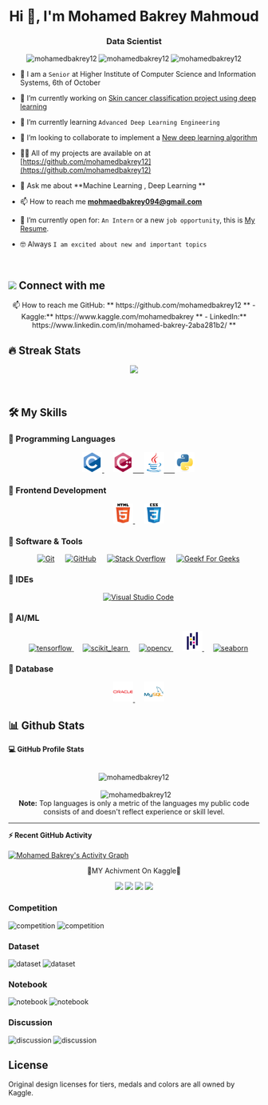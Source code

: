 <h1 align="center">Hi 👋, I'm Mohamed Bakrey Mahmoud</h1>
<h3 align="center">Data Scientist</h3>

<p align="center"> <img src="https://komarev.com/ghpvc/?username=mohamedbakrey12&label=Profile%20views&color=0e75b6&style=flat" alt="mohamedbakrey12" />
		   <img src="https://badges.pufler.dev/repos/mohamedbakrey12" alt="mohamedbakrey12" />
		   <img src="https://img.shields.io/github/followers/mohamedbakrey12?label=Followers" alt="mohamedbakrey12" />
</p>


- :school: I am a `Senior` at Higher Institute of Computer Science and Information Systems, 6th of October
- 🔭 I’m currently working on [Skin cancer classification project using deep learning](https://www.kaggle.com/code/mohamedbakrey/skin-cancer-detection-by-deep-learning-models)
- 🌱 I’m currently learning `Advanced Deep Learning Engineering`
- 👯 I’m looking to collaborate to implement a [New deep learning algorithm](https://pubmed.ncbi.nlm.nih.gov/33267477/)

- 👨‍💻 All of my projects are available on at [https://github.com/mohamedbakrey12](https://github.com/mohamedbakrey12)

- 💬 Ask me about **Machine Learning , Deep Learning **

- 📫 How to reach me **mohmaedbakrey094@gmail.com**
- :thinking: I’m currently open for: `An Intern` or a new `job opportunity`, this is [My Resume](https://github.com/mohamedbakrey12/MY-CV).
- :nerd_face: Always `I am excited about new and important topics`
<br>

## <img src="https://media.giphy.com/media/iY8CRBdQXODJSCERIr/giphy.gif" width="30px"> Connect with me
<p align="center">
📫 How to reach me GitHub: ** https://github.com/mohamedbakrey12 **
- Kaggle:** https://www.kaggle.com/mohamedbakrey **
- LinkedIn:** https://www.linkedin.com/in/mohamed-bakrey-2aba281b2/ **

  
## 🔥 Streak Stats

<p align="center"><img src="https://github-readme-streak-stats.herokuapp.com/?user=mohamedbakrey12&" /></p>
<br>

## 🛠️ My Skills

### 🔵 Programming Languages

<p align="center"> 
  &emsp; 
  <a href="https://www.cprogramming.com/" target="_blank" rel="noreferrer"> <img src="https://raw.githubusercontent.com/devicons/devicon/master/icons/c/c-original.svg" alt="c" width="40" height="40"/>
  </a>
  &emsp; 
  <a href="https://www.w3schools.com/cpp/" target="_blank" rel="noreferrer"> <img src="https://raw.githubusercontent.com/devicons/devicon/master/icons/cplusplus/cplusplus-original.svg" alt="cplusplus" width="40" height="40"/>
  &emsp;
  <a href="https://www.java.com" target="_blank">
    <img alt="Java" src="https://raw.githubusercontent.com/devicons/devicon/master/icons/java/java-original.svg?style=plastic&logo=python&logoColor=white" width="40" height="40"/>
 &emsp;
  <a href="https://www.python.org" target="_blank" rel="noreferrer"> <img src="https://raw.githubusercontent.com/devicons/devicon/master/icons/python/python-original.svg" alt="python" width="40" height="40" />
  </a>
  </a> 
</p>
	
### 🔵 Frontend Development

<p align="center"> 
  &emsp; 
<a href="https://www.w3.org/html/" target="_blank" rel="noreferrer"> <img src="https://raw.githubusercontent.com/devicons/devicon/master/icons/html5/html5-original-wordmark.svg" alt="html5" width="40" height="40" />
</a>
  &emsp;
 <a href="https://www.w3schools.com/css/" target="_blank" rel="noreferrer"> <img src="https://raw.githubusercontent.com/devicons/devicon/master/icons/css3/css3-original-wordmark.svg" alt="css3" width="40" height="40" /> 
</a>
</p>

### 🔵 Software & Tools
 
<p align="center">
  &emsp;
    <a href="#"><img alt="Git" src="https://img.shields.io/badge/Git%20-%23F05033.svg?style=plastic&logo=git&logoColor=white"></a>
  &emsp;
    <a href="#"><img alt="GitHub" src="https://img.shields.io/badge/github-%23181717.svg?style=plastic&logo=github&logoColor=white"></a>
  &emsp;
    <a href="#"><img alt="Stack Overflow" src="https://img.shields.io/badge/-Stack%20Overflow-FE7A16?style=plastic&logo=stack-overflow&logoColor=white"></a>
  &emsp;
    <a href="#"><img alt="Geekf For Geeks" src="https://img.shields.io/badge/geeksforgeeks-%230F9D58.svg?style=plastic&logo=geeksforgeeks&logoColor=white"></a>
</p>

### 🔵 IDEs
 
<p align="center">
  &emsp;
    <a href="#"><img alt="Visual Studio Code" src="https://img.shields.io/badge/Visual%20Studio%20Code-0078d7.svg?style=plastic&logo=visual-studio-code&logoColor=white"></a>
	
</p>

### 🔵 AI/ML

<p align="center"> 
 &emsp;
  <a href="https://www.tensorflow.org" target="_blank" rel="noreferrer"> <img src="https://www.vectorlogo.zone/logos/tensorflow/tensorflow-icon.svg" alt="tensorflow" width="40" height="40"/>
  </a>
  &emsp; 
  <a href="https://scikit-learn.org/" target="_blank" rel="noreferrer"> <img src="https://upload.wikimedia.org/wikipedia/commons/0/05/Scikit_learn_logo_small.svg" alt="scikit_learn" width="40" height="40"/> </a> 
  &emsp; 
  <a href="https://opencv.org/" target="_blank" rel="noreferrer"> <img src="https://www.vectorlogo.zone/logos/opencv/opencv-icon.svg" alt="opencv" width="40"     height="40"/>
  </a>
  &emsp;
  <a href="https://pandas.pydata.org/" target="_blank" rel="noreferrer"> <img src="https://raw.githubusercontent.com/devicons/devicon/2ae2a900d2f041da66e950e4d48052658d850630/icons/pandas/pandas-original.svg" alt="pandas" width="40" height="40"/> </a> 
 &emsp;
  <a href="https://seaborn.pydata.org/" target="_blank" rel="noreferrer"> <img src="https://seaborn.pydata.org/_images/logo-mark-lightbg.svg" alt="seaborn" width="40" height="40"/>
  </a>
</p>

### 🔵 Database

<p align="center"> 
  &emsp; 
<a href="https://www.oracle.com/" target="_blank" rel="noreferrer"> <img src="https://raw.githubusercontent.com/devicons/devicon/master/icons/oracle/oracle-original.svg" alt="oracle" width="40" height="40"/> </a> 
  &emsp; 
 <a href="https://www.mysql.com/" target="_blank" rel="noreferrer"> <img src="https://raw.githubusercontent.com/devicons/devicon/master/icons/mysql/mysql-original-wordmark.svg" alt="mysql" width="40" height="40"/>
  </a> 
</p>

## 📊 Github Stats

 <summary><b>💻 GitHub Profile Stats</b></summary>
  <br/>
  <p align="center">
    <img align="center" src="https://github-readme-stats.vercel.app/api?username=mohamedbakrey12&show_icons=true&locale=en" alt="mohamedbakrey12" /></a>
<br/>
<br/>
  &nbsp;
  <img align="center" src="https://github-readme-stats.vercel.app/api/top-langs?username=mohamedbakrey12&show_icons=true&locale=en&layout=compact" alt="mohamedbakrey12" />
  <br/>
  <b>Note:</b> Top languages is only a metric of the languages my public code consists of and doesn't reflect experience or skill level.
  </p>

----


 <summary><b>⚡ Recent GitHub Activity</b></summary>
  <br/>
   <a href="https://github.com/mohamedbakrey12"><img alt="Mohamed Bakrey's Activity Graph" src="https://activity-graph.herokuapp.com/graph?username=mohamedbakrey12&custom_title=Mohamed%20Bakrey%27s%20Contribution%20Graph&theme=react-dark" /></a>
  <br/>



<p align="center">
 
 
 
  <p align="center">🥇MY Achivment On Kaggle🥇</p>
</p>

<p align="center">
  <img src="https://road-to-kaggle-grandmaster.vercel.app/api/badges/mohamedbakrey/competition/light" />
  <img src="https://road-to-kaggle-grandmaster.vercel.app/api/badges/mohamedbakrey/dataset/light" />
  <img src="https://road-to-kaggle-grandmaster.vercel.app/api/badges/mohamedbakrey/notebook/light" />
  <img src="https://road-to-kaggle-grandmaster.vercel.app/api/badges/mohamedbakrey/discussion/light" />
</p>


### Competition



![competition](https://road-to-kaggle-grandmaster.vercel.app/api/badges/mohamedbakrey/competition)
![competition](https://road-to-kaggle-grandmaster.vercel.app/api/badges/mohamedbakrey/competition/light)

### Dataset



![dataset](https://road-to-kaggle-grandmaster.vercel.app/api/badges/mohamedbakrey/dataset)
![dataset](https://road-to-kaggle-grandmaster.vercel.app/api/badges/mohamedbakrey/dataset/light)

### Notebook



![notebook](https://road-to-kaggle-grandmaster.vercel.app/api/badges/mohamedbakrey/notebook)
![notebook](https://road-to-kaggle-grandmaster.vercel.app/api/badges/mohamedbakrey/notebook/light)

### Discussion



![discussion](https://road-to-kaggle-grandmaster.vercel.app/api/badges/mohamedbakrey/discussion)
![discussion](https://road-to-kaggle-grandmaster.vercel.app/api/badges/mohamedbakrey/discussion/light)

## License

Original design licenses for tiers, medals and colors are all owned by Kaggle.
